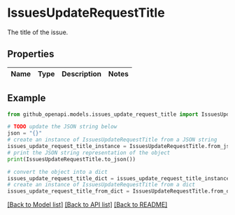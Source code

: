 # IssuesUpdateRequestTitle

The title of the issue.

## Properties

Name | Type | Description | Notes
------------ | ------------- | ------------- | -------------

## Example

```python
from github_openapi.models.issues_update_request_title import IssuesUpdateRequestTitle

# TODO update the JSON string below
json = "{}"
# create an instance of IssuesUpdateRequestTitle from a JSON string
issues_update_request_title_instance = IssuesUpdateRequestTitle.from_json(json)
# print the JSON string representation of the object
print(IssuesUpdateRequestTitle.to_json())

# convert the object into a dict
issues_update_request_title_dict = issues_update_request_title_instance.to_dict()
# create an instance of IssuesUpdateRequestTitle from a dict
issues_update_request_title_from_dict = IssuesUpdateRequestTitle.from_dict(issues_update_request_title_dict)
```
[[Back to Model list]](../README.md#documentation-for-models) [[Back to API list]](../README.md#documentation-for-api-endpoints) [[Back to README]](../README.md)


